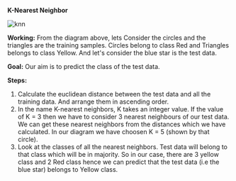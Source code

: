 __K-Nearest Neighbor__<br>

![knn](https://user-images.githubusercontent.com/41232373/48345734-24585480-e679-11e8-86d0-bc907115d163.png)


__Working:__
From the diagram above, lets Consider the circles and the triangles are the training samples. Circles belong to class Red and Triangles belongs to class Yellow. And let's consider the blue star is the test data.

__Goal:__ Our aim is to predict the class of the test data. <br>

__Steps:__<br>
1. Calculate the euclidean distance between the test data and all the training data. And arrange them in ascending order.
2. In the name K-nearest neighbors, K takes an integer value. If the value of K = 3 then we have to consider 3 nearest neighbours of our test data. We can get these nearest neighbors from the distances which we have calculated. In our diagram we have choosen K = 5 (shown by that circle).
3. Look at the classes of all the nearest neighbors. Test data will belong to that class which will be in majority. So in our case, there are 3 yellow class and 2 Red class hence we can predict that the test data (i.e the blue star) belongs to Yellow class.
